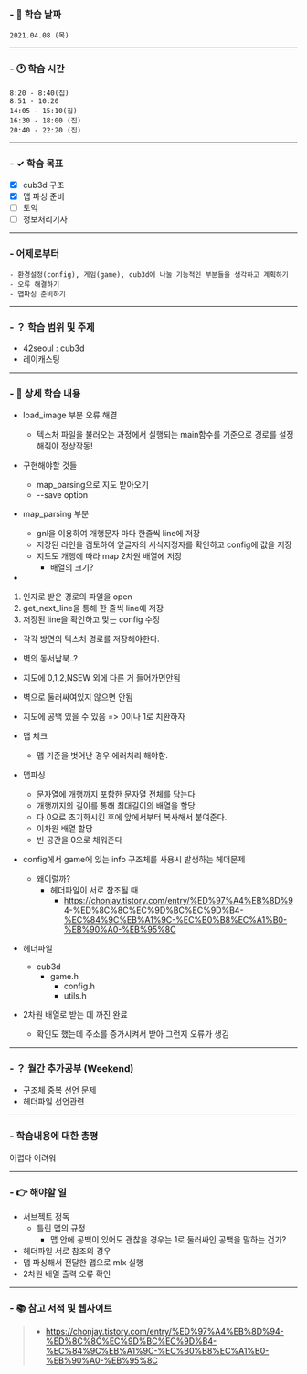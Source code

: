 ### - 📆 학습 날짜
	2021.04.08 (목)
___
### - 🕐 학습 시간
```
8:20 - 8:40(집)
8:51 - 10:20
14:05 - 15:10(집)
16:30 - 18:00 (집)
20:40 - 22:20 (집)
```
___
### - ✓ 학습 목표
- [x] cub3d 구조
- [x] 맵 파싱 준비
- [ ] 토익
- [ ] 정보처리기사
___
### - 어제로부터
```
- 환경설정(config), 게임(game), cub3d에 나눌 기능적인 부분들을 생각하고 계획하기
- 오류 해결하기
- 맵파싱 준비하기
```
___
### - ？ 학습 범위 및 주제
- 42seoul : cub3d
- 레이캐스팅
___
### - 📝 상세 학습 내용
- load_image 부분 오류 해결
  - 텍스처 파일을 불러오는 과정에서 실행되는 main함수를 기준으로 경로를 설정해줘야 정상작동!
- 구현해야할 것들
  - map_parsing으로 지도 받아오기
  - --save option

- map_parsing 부분
  - gnl을 이용하여 개행문자 마다 한줄씩 line에 저장
  - 저장된 라인을 검토하여 앞글자의 서식지정자를 확인하고 config에 값을 저장
  - 지도도 개행에 따라 map 2차원 배열에 저장
    - 배열의 크기?

-

1. 인자로 받은 경로의 파일을 open
2. get_next_line을 통해 한 줄씩 line에 저장
3. 저장된 line을 확인하고 맞는 config 수정

- 각각 방면의 텍스처 경로를 저장해야한다.

- 벽의 동서남북..?

- 지도에 0,1,2,NSEW 외에 다른 거 들어가면안됨
- 벽으로 둘러싸여있지 않으면 안됨
- 지도에 공백 있을 수 있음 => 0이나 1로 치환하자

- 맵 체크
  - 맵 기준을 벗어난 경우 에러처리 해야함.  

- 맵파싱
  - 문자열에 개행까지 포함한 문자열 전체를 담는다
  - 개행까지의 길이를 통해 최대길이의 배열을 할당
  - 다 0으로 초기화시킨 후에 앞에서부터 복사해서 붙여준다.
  - 이차원 배열 할당
  - 빈 공간을 0으로 채워준다  

- config에서 game에 있는 info 구조체를 사용시 발생하는 헤더문제
  - 왜이럴까?
    - 헤더파일이 서로 참조될 때
      - https://chonjay.tistory.com/entry/%ED%97%A4%EB%8D%94-%ED%8C%8C%EC%9D%BC%EC%9D%B4-%EC%84%9C%EB%A1%9C-%EC%B0%B8%EC%A1%B0-%EB%90%A0-%EB%95%8C

- 헤더파일
  - cub3d
    - game.h
      - config.h
      - utils.h

- 2차원 배열로 받는 데 까진 완료
  - 확인도 했는데 주소를 증가시켜서 받아 그런지 오류가 생김

___
### - ？ 월간 추가공부 (Weekend)
- 구조체 중복 선언 문제  
- 헤더파일 선언관련 
___
### - 학습내용에 대한 총평
어렵다 어려워
___
### - 👉 해야할 일
- 서브젝트 정독
  - 틀린 맵의 규정
    - 맵 안에 공백이 있어도 괜찮을 경우는 1로 둘러싸인 공백을 말하는 건가?
- 헤더파일 서로 참조의 경우
- 맵 파싱해서 전달한 맵으로 mlx 실행
- 2차원 배열 출력 오류 확인
___
### - 📚 참고 서적 및 웹사이트
> - https://chonjay.tistory.com/entry/%ED%97%A4%EB%8D%94-%ED%8C%8C%EC%9D%BC%EC%9D%B4-%EC%84%9C%EB%A1%9C-%EC%B0%B8%EC%A1%B0-%EB%90%A0-%EB%95%8C
